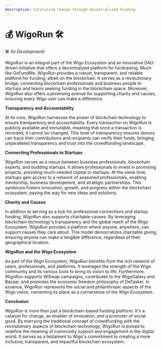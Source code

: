```yaml
---
description: Catalyzing Change through Decentralized Funding
---
```


# 💰 WigoRun 🛠

🛠 _(In Development)_

WigoRun is an integral part of the Wigo Ecosystem and an innovative DAO-driven initiative that offers a decentralized platform for fundraising. Much like GoFundMe, WigoRun provides a robust, transparent, and reliable platform for funding, albeit on the blockchain. It serves as a revolutionary bridge, connecting blockchain professionals and business people to startups and teams seeking funding in the blockchain space. Moreover, WigoRun also offers a promising avenue for supporting charity and causes, ensuring every Wigo user can make a difference.

**Transparency and Accountability**

At its core, WigoRun harnesses the power of blockchain technology to ensure transparency and accountability. Every transaction on WigoRun is publicly available and immutable, meaning that once a transaction is recorded, it cannot be changed. This level of transparency ensures donors can track their contributions and recipients can verify their funds, bringing unparalleled transparency and trust into the crowdfunding landscape.

**Connecting Professionals to Startups**

WigoRun serves as a nexus between business professionals, blockchain experts, and budding startups. It allows professionals to invest in promising projects, providing much-needed capital to startups. At the same time, startups gain access to a network of seasoned professionals, enabling mentorship, business development, and strategic partnerships. This symbiosis fosters innovation, growth, and progress within the blockchain ecosystem, paving the way for new ideas and solutions.

**Charity and Causes**

In addition to serving as a hub for professional connections and startup funding, WigoRun also supports charitable causes. By leveraging blockchain technology's transparency and the global reach of the Wigo Ecosystem, WigoRun provides a platform where anyone, anywhere, can support causes they care about. This model democratizes charitable giving, ensuring anyone can make a tangible difference, regardless of their geographical location.

**WigoRun and the Wigo Ecosystem**

As part of the Wigo Ecosystem, WigoRun benefits from the rich network of users, professionals, and platforms. It leverages the strength of the Wigo community and its various tools to bring its vision to life. Furthermore, WigoRun supports WiSwap campaigns, contributes to the WigoGalaxy and Bazaar, and promotes the economic freedom philosophy of DeTasker. In essence, WigoRun represents the social and philanthropic aspects of the Wigo vision, cementing its place as a cornerstone of the Wigo Ecosystem.

**Conclusion**

WigoRun is more than just a blockchain-based funding platform. It's a catalyst for change, an enabler of innovation, and a promoter of social good. By marrying the traditional concept of crowdfunding with the revolutionary aspects of blockchain technology, WigoRun is poised to redefine the meaning of community support and engagement in the digital world. It serves as a testament to Wigo's commitment to creating a more inclusive, transparent, and impactful blockchain ecosystem.
